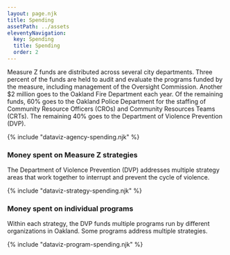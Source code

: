 ```yaml
---
layout: page.njk
title: Spending
assetPath: ../assets
eleventyNavigation:
  key: Spending
  title: Spending
  order: 2
---
```



Measure Z funds are distributed across several city departments. Three percent of the funds are held to audit and evaluate the programs funded by the measure, including management of the Oversight Commission. Another $2 million goes to the Oakland Fire Department each year. Of the remaining funds, 60% goes to the Oakland Police Department for the staffing of Community Resource Officers (CROs) and Community Resources Teams (CRTs). The remaining 40% goes to the Department of Violence Prevention (DVP).

{% include "dataviz-agency-spending.njk" %}

### Money spent on Measure Z strategies

The Department of Violence Prevention (DVP) addresses multiple strategy areas that work together to interrupt and prevent the cycle of violence.

{% include "dataviz-strategy-spending.njk" %}


### Money spent on individual programs

Within each strategy, the DVP funds multiple programs run by different organizations in Oakland. Some programs address multiple strategies.

{% include "dataviz-program-spending.njk" %}
